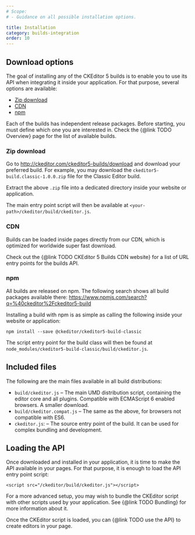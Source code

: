 ```yaml
---
# Scope:
# - Guidance on all possible installation options.

title: Installation
category: builds-integration
order: 10
---
```


## Download options

The goal of installing any of the CKEditor 5 builds is to enable you to use its API when integrating it inside your application. For that purpose, several options are available:

* [Zip download](#Zip-download)
* [CDN](#CDN)
* [npm](#npm)

Each of the builds has independent release packages. Before starting, you must define which one you are interested in. Check the {@link TODO Overview} page for the list of available builds.

### Zip download

Go to http://ckeditor.com/ckeditor5-builds/download and download your preferred build. For example, you may download the `ckeditor5-build.classic-1.0.0.zip` file for the Classic Editor build.

Extract the above `.zip` file into a dedicated directory inside your website or application.

The main entry point script will then be available at `<your-path>/ckeditor/build/ckeditor.js`.

### CDN

Builds can be loaded inside pages directly from our CDN, which is optimized for worldwide super fast download.

Check out the {@link TODO CKEditor 5 Builds CDN website} for a list of URL entry points for the builds API.

### npm

All builds are released on npm. The following search shows all build packages available there: https://www.npmjs.com/search?q=%40ckeditor%2Fckeditor5-build

Installing a build with npm is as simple as calling the following inside your website or application:

```
npm install --save @ckeditor/ckeditor5-build-classic
```

The script entry point for the build class will then be found at `node_modules/ckeditor5-build-classic/build/ckeditor.js`.

## Included files

The following are the main files available in all build distributions:

* `build/ckeditor.js` &ndash; The main UMD distribution script, containing the editor core and all plugins. Compatible with ECMAScript 6 enabled browsers. A smaller download.
* `build/ckeditor.compat.js` &ndash; The same as the above, for browsers not compatible with ES6.
* `ckeditor.js`: &ndash; The source entry point of the build. It can be used for complex bundling and development.

## Loading the API

Once downloaded and installed in your application, it is time to make the API available in your pages. For that purpose, it is enough to load the API entry point script:

```
<script src="/ckeditor/build/ckeditor.js"></script>
```

For a more advanced setup, you may wish to bundle the CKEditor script with other scripts used by your application. See {@link TODO Bundling} for more information about it.

Once the CKEditor script is loaded, you can {@link TODO use the API} to create editors in your page.


